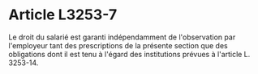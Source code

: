 # Article L3253-7

Le droit du salarié est garanti indépendamment de l'observation par l'employeur tant des prescriptions de la présente section que des obligations dont il est tenu à l'égard des institutions prévues à l'article L. 3253-14.